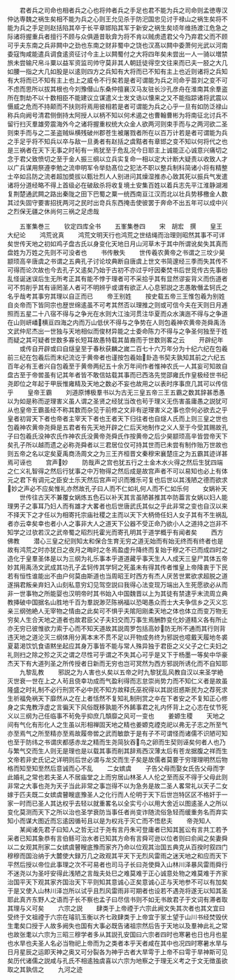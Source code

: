 <!-- { "loadSidebar": true } -->
　　君者兵之司命也相者兵之心也将帅者兵之手足也君不能为兵之司命则孟徳専汉仲达専魏之祸生矣相不能为兵之心则王允见杀于防汜国忠见讨于禄山之祸生矣将不能为兵之手足则赵括陷其卒于长平章邯陷其军于新安之祸生矣顷年维扬渡江危急之际诸将握重兵者擅行不顾与众俱遁昔耿弇为将不肯以贼虏遗君父今乃弃君父而不顾可乎夫东南之兵非闗中之劲也东南之财非蜀中之饶也汉髙以闗中委萧何光武以河南委寇恂咸能遣兵调食逺资征讨今主上以闗蜀付之大将四年矣未尝出一人一骑以増禁旅未尝输尺帛斗粟以益军资监司帅守莫非其人朝廷徒得空文往来而已夫一胫之大几如腰一指之大几如股是以逺则四方之兵知有大将而已不知有主上也近则诸将之兵知有大将而已不知有主上也上之威令不行矣若是者可谓能为兵之司命乎苗刘之变不可不虑而思所以拔其根也今刘豫僣山东桑仲擅襄汉马友驻长沙孔彦舟在淮南其余羣盗所在剽劫不以十数相臣不能建议立谋遣义士发文诰以懐来之又不能指踪诸将武震以慑威之危而不持颠而不扶则将焉用彼相若是者可谓能为兵之心乎一旦有如防泛禄山称兵向阙号清君侧倒持太阿授人以柄不知以何术遏之也曹翰曹彬为将南征北讨兵不留行扫灭羣雄旁震海外今之诸将握重权统大众金人欲两河则束手而与之两河欲二圣则束手而与之二圣盗贼纵横残破州郡苍生被屠戮者所在以百万计若是者可谓能为兵之手足乎将不知兵以卒与敌一旦勇者有赵括之虞黠者有章邯之变不知以何将代之也是三祸者在天下无事之时茍有一焉犹至于危乱况今日耶主上诚能正心诚意兴痛切之念于君父致愤切之至于金人振三纲以立兵实复命一相以定大计断大疑责以收致人才以广兵谋用祭遵李勉之流申明军令举劾髙位之犯法不职以整兵制科简诸小将有精整士卒如吕防之流者超加奬拔以甄壮烈人人别进问其燥湿推赤心致其死以振兵气发遣诸将分道经略不得上首级必在破敌杀将收复境土安集百姓以着兵志先平江淮静湖湘复荆楚通武闗之路出秦陇之田下巴蜀之粟一统西南亘江汉而北以壮兵势移檄金人数其过失固守要害招抚两河之民时出竒兵东西掩击使彼罢于奔命不出五年可以成中兴之烈保无疆之休尚何三祸之足虑哉








　　五峯集巻三
　　钦定四库全书
　　五峯集巻四
　　宋　胡宏　撰
　　皇王大纪论
　　鸿荒讹真
　　鸿荒文明天行也鸿荒之世结绳而治理则昭然其事不可详矣世传天地之初如鸡子盘古氏以身变化天地日月山河草木于其中所谓讹矣失其真而盘姓为万姓之先则不可没者也
　　书传散失
　　世传羲农黄帝之书谓之三坟少昊颛顼高辛唐虞之书谓之五典孔子讨论坟典断自唐虞上世文书简邃经三季而失其传不可得而论次故也今去孔子又逺矣乃始于古初不亦过乎吁因秦焚书后世竞传古先事纷乱怪诞迷误后生无所考正其有能不悖于理者可不采拾乎其有显然谬妄背义而伤道者可不剪削乎其有诬罔圣人者可不明辨乎或谓有欲正人心息邪説之志愚敢僭孟轲氏之名乎哉考其事穷其理以自正而已
　　帝王别姓
　　按史载五帝三王惟包羲为别姓自炎帝而下皆同宗也歴世绵逺虽不可考其然否以理推之则或可信今夫在天则日月逓照而五星二十八宿不得与之争光在水则大江浊河贯注华夏而众水演迤不得与之争道在山则岍嶓横亘四海之内而万山低伏不得与之争势在人则包羲神农黄帝尧舜禹汤文武仲尼杰出一世独与天地相似而俊材异能之士委命陈力不得与之争圣何独至于姓而疑之其可疑者世数多寡长短耳故愚特载其苗裔而于世数则畧之云
　　开辟纪年
　　或传自开辟或曰自燧皇至于春秋获麟之嵗二百七十六万年分为十纪六纪在包羲前三纪在包羲后而末纪流讫于黄帝者也谨按包羲始卦造书契夫孰知其前之六纪五百年必有王者兴自包羲至于黄帝两纪五十余万年间作者惟神农氏一人其妄可知故自盘古至于帝喾虽有记其年者皆不敢信姑载其事而已西洛先觉邵雍氏作皇极经世书纪尧即位之年起于甲辰惟雍精及天地之数必不妄也故用之以表时序事庶几其可以传信乎
　　皇帝王霸
　　刘道原博极羣书以为古无三皇五帝三王五霸之数其辞甚悉愚以为如是称而逆理害义虽人谓之圣贤之经犹当改也茍于理义无伤害虽庸愚之説犹可从也皇帝王霸虽经不称其数而杂见于前修之文非有逆理害义之事也奈何必欲去之乎皇者初冐天下者也帝者主宰天下者也王者天下归往者也自燧人氏而上则三皇之世也包羲神农黄帝尧舜是五君者有先天地开辟之仁后天地制作之义人至于今受其赐故孔子曰包羲氏没神农氏作神农氏没黄帝尧舜氏作按黄帝之后少昊颛顼高辛皆尝帝天下矣孔子所以越而遗之必称尧舜者以三君居位仅可持其世而已未尝有制作贻万世故也则五帝之名以定矣夏禹商汤周文之为三王齐桓晋文秦穆宋襄楚庄之为五霸其迹详甚焉可诬也
　　宫声妙
　　防哉声之宫也犹五行之土金木水火得之然后生犹四端之仁义礼智得之然后行犹事之中万物得之然后成是故宫声者不可以易知也必上有体元之君下有调元之臣安土乐天然后宫声可识而雅乐可复也后世以其浅陋之德而欲求妙之声必不应矣惟礼亦然故孔子曰人而不仁如礼何人而不仁如乐何
　　女娲补天
　　世传往古天不兼覆女娲炼五色石以补天其言虽陋甚推其夲防葢言女娲以妇人能理男子之事耳乃妇人而有雄才大畧者也后世唐武氏其似之乎此非常之变也自汉以来不择天下之才任以为相寄托宗庙社稷之主而以天下大柄倚任妇人女子其有不生祸乱者亦云幸矣幸也者小人之事非大人之道天下公器不受正命乃欲小人之道持之岂非不知学之过欤若汉之武帝蜀之昭烈托霍光而寄孔明其于道学概乎有闻者矣
　　西方佛教
　　潜心三皇之纪则知太和保合生育无穷之道无始而有始无终而有终者也是故有鸿荒之时亦犹日之夜月之晦时之冬焉盈虚升降终而复始于穆之不已而成四时之造化于皇羣圣体是以为三纲为礼乐事本乎道道藏乎事天生人人成天三皇尸其体五帝妙其用禹汤文武成其功孔子孟轲传其学轲之死虽未有得其传者惟皇上帝降衷于下民若有恒性谁能出不由户何莫由斯道也当周昭王时西方有杰人厌苦世累欲求超脱之道遂捐君叛亲弃妇入山刻私意穷幻见驾空説曰我得心法变现万端出入生死愿欲必从而非一世事物之所能婴也汉明帝时其书始入中国魏晋以上为其徒有禁逮乎末流周立典教挿破中国据名山胜地千百为羣説渺茫陈祸福以恐喝愚众而士大夫争信乡之灭义忘亲三纲弛絶人无宰物之情由之此矣可不惧乎夫隂阳刚柔天地之体也体立而变万物无穷矣人生合天地之道者也故君臣父子夫妇交而万事生焉酬酢变化妙道精义各有所止亦无穷已彼惟欲力索于心而不知天道故其説周罗包括高妙防无所不通而其行则背违天地之道沦灭三纲体用分离本末不贯不足以开物成务终为邪説也噫戴天履地冬裘夏葛渇饮饥食语黙坐起应其身万事皆不能与常人殊异独于君臣之义父子之仁夫妇之礼则扫之除之殄之灭之谓之尽性可乎谓之不失其心可乎是又下于杨墨一等矣中华豪杰天下有大道列圣之所传授者日新而无穷也岂可冥然为西方邪説所诱化而不自知耶
　　九黎乱教
　　邪説之为人害也乆矣以五帝之时九黎犹乱风教自汉以来圣学絶灭世衰一世在上之人茍且侥幸功成而气盈利得而志怠崇尚势力而不知仁义者是故虽隆盛之时礼制不必行刑赏不必中民不知方故释氏巫祝得以其説诳惑斯民为之荐死求生祈福免祸天下靡然从之在上者恬然不复知礼制刑赏之夲在下者安之不复知正心修身之实鬼教浮虚之言徧天下风俗既移孰能不外餙事君之礼内怀背上之心志在仗节死义以三纲为己任临事不茍免乎抑庶几頽靡之风可一变也
　　姜嫄生稷
　　天地之间有气化有形化人之生虽以形相禅固天地之精也姜嫄克禋克祀以弗无子志之所至气亦至焉气之所至精亦至焉故履帝喾之武而敏歆于是有子不可谓怪而诸儒不识陋可知也至于防纬之书谓庆都感赤龙之精而生尧简狄吞鸟之卵而生契则诬矣何者人也乃与繁气交而生人则无是理也是以载其事而削其辞焉西汉薄太后有苍龙据腹之祥而生文帝若非史氏记之详明则后世必谓与龙交而生子矣是故儒者莫要于穷理理明然后物格而知至知至然后意诚而心不乱
　　二女嫔虞
　　子告父母而娶女氏告父母而字此婚礼之常也若夫圣人不居庙堂之上而穷居山林圣人人伦之至而反不得于父母此则非常之大事也尧为天子当此非常之事岂得不以为急务是故二圣人畧常礼以天子二女嫁于匹夫既二女嫔虞瞽瞍底豫圣人之化行而人伦明于天下后世岂特区区不格奸于一家一时而已圣人其达权乎去轻以就重畧名以全实亏小以用大舍近以图逺圣人之所以变化莫测而天下之所以治也圣学衰防当事任者尚变诈随流俗急轻而缓重务名而弃实知小而谋大图近而忘逺因循茍且以是为权兆于灭亡而不悟悲夫
　　帝尧知人
　　某闻诸先君子曰知人之哲无过于尧有言丹朱可登庸者已知其嚚讼有言共工若予采者已知其象恭有言伯鲧可治水者已知其方命有言舜可逊以位者则曰俞闻之矣妻舜以二女观其刑家二女嫔虞瞽瞍底豫而家齐乃命以位观其治国五典克从百揆时叙四门穆穆而国治纳于大麓使大録万几之政观其平天下无烈风雷雨之迷天地之和应而天下平然后授以帝位此事理之次不可易者也司马子长曰尧使舜入山林川泽暴风雷雨舜行不迷尧以为圣吁安得此浅陋之言哉夫处巳之难莫难于正心诚意处物之难莫难于齐家治国平天下观其家齐国治天下平则知其意诚心正矣意诚心正与天地参不可以有加矣于是又使入山林川泽岂所以试乎且烈风雷雨非可期者也设若不遇尧将遂无以知其圣耶此真齐东野人之语而子长不察也孟子曰尽信书则不如无书故君子于文词有滞者取其理与义可矣
　　六宗之説
　　肆类于上帝禋于六宗此阙文失其次者也其文宜曰受终于文祖禋于六宗在璿玑玉衡以齐七政肆类于上帝宜于冡土望于山川书经焚毁伏生耄矣口授于人故多阙失也国有大事必既告诸祖宗然后告于天地以及羣神此礼之常也故张耄以六宗为三昭三穆学者多从其説孔安国曰六宗者四时也寒暑也日也月也星也水旱也夫圣人名必当物祀上帝而为之类者本乎天者咸在其中也况四时寒暑水旱与日月星辰之运即天神之奥又可分裂各为神乎古者大旱雩于上帝不曰雩于旱神斯可见矣历代诸儒之説咸与孔氏不相逺独虞喜以六宗为地察之于理无义考之于文无徴虽欲取之其孰信之
　　九河之迹
